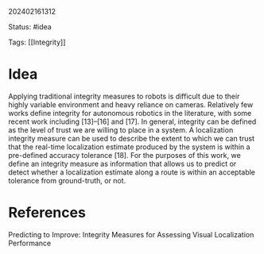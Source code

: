 202402161312

Status: #idea

Tags: [[Integrity]]

# Idea

Applying traditional integrity measures to robots is difficult due to their highly variable environment and heavy reliance on cameras. Relatively few works define integrity for autonomous robotics in the literature, with some recent work including [13]–[16] and [17]. In general, integrity can be defined as the level of trust we are willing to place in a system. A localization integrity measure can be used to describe the extent to which we can trust that the real-time localization estimate produced by the system is within a pre-defined accuracy tolerance [18]. For the purposes of this work, we define an integrity measure as information that allows us to predict or detect whether a localization estimate along a route is within an acceptable tolerance from ground-truth, or not.

# References
Predicting to Improve: Integrity Measures for Assessing Visual Localization Performance